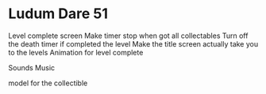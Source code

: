 # Ludum Dare 51

Level complete screen
Make timer stop when got all collectables
Turn off the death timer if completed the level
Make the title screen actually take you to the levels
Animation for level complete


Sounds
Music

model for the collectible